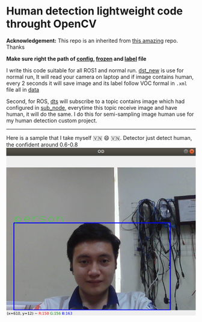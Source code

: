 # Human detection lightweight code throught OpenCV

**Acknowledgement:** This repo is an inherited from [this amazing](https://github.com/sgrvinod/a-PyTorch-Tutorial-to-Object-Detection) repo. Thanks

**Make sure right the path of [config](/ssd_mobilenet_v3_large_coco_2020_01_14.pbtxt), [frozen](/frozen_inference_graph.pb) and [label](/labels.txt) file**

I write this code suitable for all ROS1 and normal run. [dst_new](/dst_new.py) is use for normal run, It will read your camera on laptop and if image contains human, every 2 seconds it will save image and its label follow VOC formal in `.xml` file all in [data](/data)

Second, for ROS, [dts](/dts.py) will subscribe to a topic contains image which had configured in [sub_node](/sub_node_image.py), everytime this topic receive image and have human, it will do the same. I do this for semi-sampling image human use for my human detection custom project.

---
Here is a sample that I take myself :vietnam: :smile: :vietnam:. Detector just detect human, the confident around 0.6-0.8
![](/example.png)